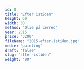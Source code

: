 ```yaml
---
id: 8
title: "Efter istiden"
height: 60
width: 60
method: "Olie på lærred"
year: 2015
price: "3200"
fileName: "2015-efter-istiden.jpg"
medie: "painting"
draft: "false"
slug: "efter-istiden"
weight: "80"
---
```

